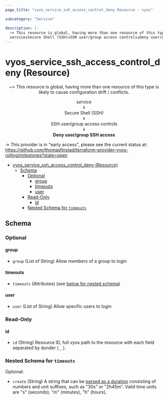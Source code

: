 ```yaml
---
page_title: "vyos_service_ssh_access_control_deny Resource - vyos"

subcategory: "Service"

description: |-
  ~> This resource is global, having more than one resource of this type is likely to cause configuration drift / conflicts.
  service⯯Secure Shell (SSH)⯯SSH user/group access controls⯯Deny user/group SSH access
---
```


# vyos_service_ssh_access_control_deny (Resource)
<center>

~> This resource is global, having more than one resource of this type is likely to cause configuration drift / conflicts.

*service*  
⯯  
Secure Shell (SSH)  
⯯  
SSH user/group access controls  
⯯  
**Deny user/group SSH access**


</center>

-> This provider is in "early access", please see the current status at: https://github.com/thomasfinstad/terraform-provider-vyos-rolling/milestones?state=open

<!--TOC-->

- [vyos_service_ssh_access_control_deny (Resource)](#vyos_service_ssh_access_control_deny-resource)
  - [Schema](#schema)
    - [Optional](#optional)
      - [group](#group)
      - [timeouts](#timeouts)
      - [user](#user)
    - [Read-Only](#read-only)
      - [id](#id)
    - [Nested Schema for `timeouts`](#nested-schema-for-timeouts)

<!--TOC-->

<!-- schema generated by tfplugindocs -->
## Schema

### Optional

#### group
- `group` (List of String) Allow members of a group to login
#### timeouts
- `timeouts` (Attributes) (see [below for nested schema](#nestedatt--timeouts))
#### user
- `user` (List of String) Allow specific users to login

### Read-Only

#### id
- `id` (String) Resource ID, full vyos path to the resource with each field separated by dunder (`__`).

<a id="nestedatt--timeouts"></a>
### Nested Schema for `timeouts`

Optional:

- `create` (String) A string that can be [parsed as a duration](https://pkg.go.dev/time#ParseDuration) consisting of numbers and unit suffixes, such as &#34;30s&#34; or &#34;2h45m&#34;. Valid time units are &#34;s&#34; (seconds), &#34;m&#34; (minutes), &#34;h&#34; (hours).
